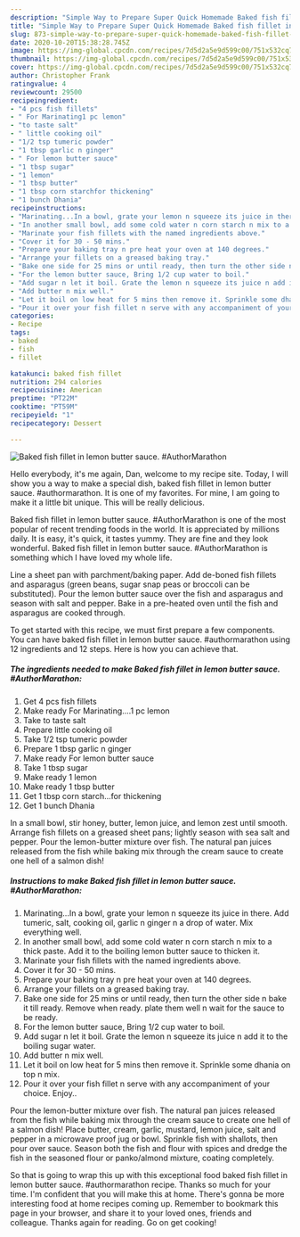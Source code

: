 ```yaml
---
description: "Simple Way to Prepare Super Quick Homemade Baked fish fillet in lemon butter sauce. #AuthorMarathon"
title: "Simple Way to Prepare Super Quick Homemade Baked fish fillet in lemon butter sauce. #AuthorMarathon"
slug: 873-simple-way-to-prepare-super-quick-homemade-baked-fish-fillet-in-lemon-butter-sauce-authormarathon
date: 2020-10-20T15:38:28.745Z
image: https://img-global.cpcdn.com/recipes/7d5d2a5e9d599c00/751x532cq70/baked-fish-fillet-in-lemon-butter-sauce-authormarathon-recipe-main-photo.jpg
thumbnail: https://img-global.cpcdn.com/recipes/7d5d2a5e9d599c00/751x532cq70/baked-fish-fillet-in-lemon-butter-sauce-authormarathon-recipe-main-photo.jpg
cover: https://img-global.cpcdn.com/recipes/7d5d2a5e9d599c00/751x532cq70/baked-fish-fillet-in-lemon-butter-sauce-authormarathon-recipe-main-photo.jpg
author: Christopher Frank
ratingvalue: 4
reviewcount: 29500
recipeingredient:
- "4 pcs fish fillets"
- " For Marinating1 pc lemon"
- "to taste salt"
- " little cooking oil"
- "1/2 tsp tumeric powder"
- "1 tbsp garlic n ginger"
- " For lemon butter sauce"
- "1 tbsp sugar"
- "1 lemon"
- "1 tbsp butter"
- "1 tbsp corn starchfor thickening"
- "1 bunch Dhania"
recipeinstructions:
- "Marinating...In a bowl, grate your lemon n squeeze its juice in there. Add tumeric, salt, cooking oil, garlic n ginger n a drop of water. Mix everything well."
- "In another small bowl, add some cold water n corn starch n mix to a thick paste. Add it to the boiling lemon butter sauce to thicken it."
- "Marinate your fish fillets with the named ingredients above."
- "Cover it for 30 - 50 mins."
- "Prepare your baking tray n pre heat your oven at 140 degrees."
- "Arrange your fillets on a greased baking tray."
- "Bake one side for 25 mins or until ready, then turn the other side n bake it till ready. Remove when ready. plate them well n wait for the sauce to be ready."
- "For the lemon butter sauce, Bring 1/2 cup water to boil."
- "Add sugar n let it boil. Grate the lemon n squeeze its juice n add it to the boiling sugar water."
- "Add butter n mix well."
- "Let it boil on low heat for 5 mins then remove it. Sprinkle some dhania on top n mix."
- "Pour it over your fish fillet n serve with any accompaniment of your choice. Enjoy.."
categories:
- Recipe
tags:
- baked
- fish
- fillet

katakunci: baked fish fillet 
nutrition: 294 calories
recipecuisine: American
preptime: "PT22M"
cooktime: "PT59M"
recipeyield: "1"
recipecategory: Dessert

---
```



![Baked fish fillet in lemon butter sauce. #AuthorMarathon](https://img-global.cpcdn.com/recipes/7d5d2a5e9d599c00/751x532cq70/baked-fish-fillet-in-lemon-butter-sauce-authormarathon-recipe-main-photo.jpg)

Hello everybody, it's me again, Dan, welcome to my recipe site. Today, I will show you a way to make a special dish, baked fish fillet in lemon butter sauce. #authormarathon. It is one of my favorites. For mine, I am going to make it a little bit unique. This will be really delicious.

Baked fish fillet in lemon butter sauce. #AuthorMarathon is one of the most popular of recent trending foods in the world. It is appreciated by millions daily. It is easy, it's quick, it tastes yummy. They are fine and they look wonderful. Baked fish fillet in lemon butter sauce. #AuthorMarathon is something which I have loved my whole life.

Line a sheet pan with parchment/baking paper. Add de-boned fish fillets and asparagus (green beans, sugar snap peas or broccoli can be substituted). Pour the lemon butter sauce over the fish and asparagus and season with salt and pepper. Bake in a pre-heated oven until the fish and asparagus are cooked through.


To get started with this recipe, we must first prepare a few components. You can have baked fish fillet in lemon butter sauce. #authormarathon using 12 ingredients and 12 steps. Here is how you can achieve that.

<!--inarticleads1-->

##### The ingredients needed to make Baked fish fillet in lemon butter sauce. #AuthorMarathon:

1. Get 4 pcs fish fillets
1. Make ready  For Marinating....1 pc lemon
1. Take to taste salt
1. Prepare  little cooking oil
1. Take 1/2 tsp tumeric powder
1. Prepare 1 tbsp garlic n ginger
1. Make ready  For lemon butter sauce
1. Take 1 tbsp sugar
1. Make ready 1 lemon
1. Make ready 1 tbsp butter
1. Get 1 tbsp corn starch...for thickening
1. Get 1 bunch Dhania


In a small bowl, stir honey, butter, lemon juice, and lemon zest until smooth. Arrange fish fillets on a greased sheet pans; lightly season with sea salt and pepper. Pour the lemon-butter mixture over fish. The natural pan juices released from the fish while baking mix through the cream sauce to create one hell of a salmon dish! 

<!--inarticleads2-->

##### Instructions to make Baked fish fillet in lemon butter sauce. #AuthorMarathon:

1. Marinating...In a bowl, grate your lemon n squeeze its juice in there. Add tumeric, salt, cooking oil, garlic n ginger n a drop of water. Mix everything well.
1. In another small bowl, add some cold water n corn starch n mix to a thick paste. Add it to the boiling lemon butter sauce to thicken it.
1. Marinate your fish fillets with the named ingredients above.
1. Cover it for 30 - 50 mins.
1. Prepare your baking tray n pre heat your oven at 140 degrees.
1. Arrange your fillets on a greased baking tray.
1. Bake one side for 25 mins or until ready, then turn the other side n bake it till ready. Remove when ready. plate them well n wait for the sauce to be ready.
1. For the lemon butter sauce, Bring 1/2 cup water to boil.
1. Add sugar n let it boil. Grate the lemon n squeeze its juice n add it to the boiling sugar water.
1. Add butter n mix well.
1. Let it boil on low heat for 5 mins then remove it. Sprinkle some dhania on top n mix.
1. Pour it over your fish fillet n serve with any accompaniment of your choice. Enjoy..


Pour the lemon-butter mixture over fish. The natural pan juices released from the fish while baking mix through the cream sauce to create one hell of a salmon dish! Place butter, cream, garlic, mustard, lemon juice, salt and pepper in a microwave proof jug or bowl. Sprinkle fish with shallots, then pour over sauce. Season both the fish and flour with spices and dredge the fish in the seasoned flour or panko/almond mixture, coating completely. 

So that is going to wrap this up with this exceptional food baked fish fillet in lemon butter sauce. #authormarathon recipe. Thanks so much for your time. I'm confident that you will make this at home. There's gonna be more interesting food at home recipes coming up. Remember to bookmark this page in your browser, and share it to your loved ones, friends and colleague. Thanks again for reading. Go on get cooking!
